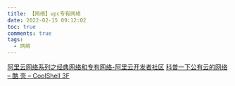 ```yaml
---
title: 【网络】vpc专有网络
date: 2022-02-15 09:12:02
toc: true
comments: true
tags:
  - 网络
---
```


[阿里云网络系列之经典网络和专有网络-阿里云开发者社区](https://developer.aliyun.com/article/58516)
[科普一下公有云的网络 – 酷 壳 – CoolShell 3F](https://coolshell.me/articles/public-network-working-tutorial.html)
